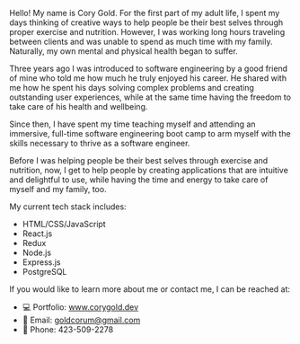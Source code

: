 Hello! My name is Cory Gold. For the first part of my adult life, I spent my days thinking of creative ways to help people be their best selves through proper exercise and nutrition. However, I was working long hours traveling between clients and was unable to spend as much time with my family. Naturally, my own mental and physical health began to suffer. 

Three years ago I was introduced to software engineering by a good friend of mine who told me how much he truly enjoyed his career. He shared with me how he spent his days solving complex problems and creating outstanding user experiences, while at the same time having the freedom to take care of his health and wellbeing. 

Since then, I have spent my time teaching myself and attending an immersive, full-time software engineering boot camp to arm myself with the skills necessary to thrive as a software engineer.

Before I was helping people be their best selves through exercise and nutrition, now, I get to help people by creating applications that are intuitive and delightful to use, while having the time and energy to take care of myself and my family, too.

My current tech stack includes:
- HTML/CSS/JavaScript
- React.js
- Redux
- Node.js
- Express.js
- PostgreSQL

If you would like to learn more about me or contact me, I can be reached at:
- 💻 Portfolio: www.corygold.dev
- 📩 Email: goldcorum@gmail.com
- 📲 Phone: 423-509-2278 

<!---
corumgold/corumgold is a ✨ special ✨ repository because its `README.md` (this file) appears on your GitHub profile.
You can click the Preview link to take a look at your changes.
--->
